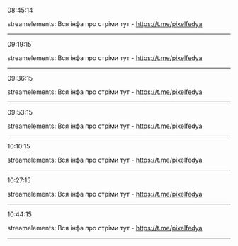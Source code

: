 08:45:14

streamelements: Вся інфа про стріми тут - https://t.me/pixelfedya

---

09:19:15

streamelements: Вся інфа про стріми тут - https://t.me/pixelfedya

---

09:36:15

streamelements: Вся інфа про стріми тут - https://t.me/pixelfedya

---

09:53:15

streamelements: Вся інфа про стріми тут - https://t.me/pixelfedya

---

10:10:15

streamelements: Вся інфа про стріми тут - https://t.me/pixelfedya

---

10:27:15

streamelements: Вся інфа про стріми тут - https://t.me/pixelfedya

---

10:44:15

streamelements: Вся інфа про стріми тут - https://t.me/pixelfedya

---

